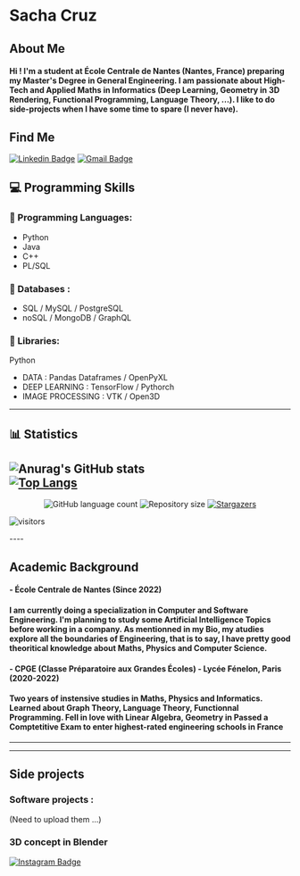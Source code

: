 <h1>Sacha Cruz</h1>

## About Me
<h4> 
  Hi ! I'm a student at École Centrale de Nantes (Nantes, France) preparing my Master's Degree in General Engineering.
  I am passionate about High-Tech and Applied Maths in Informatics (Deep Learning, Geometry in 3D Rendering, Functional Programming, Language Theory, ...).
  I like to do side-projects when I have some time to spare (I never have).
</h4>

## Find Me
[![Linkedin Badge](https://img.shields.io/badge/-LinkedIn-0077B5?style=for-the-badge&logo=linkedin&logoColor=white&link=https://www.linkedin.com/in/cruzsacha//)](https://https://www.linkedin.com/in/cruzsacha//) 
[![Gmail Badge](https://img.shields.io/badge/-eMail-D14836?style=for-the-badge&logo=gmail&logoColor=white&link=mailto:sachacruzabsi@gmail.com)](mailto:sachacruzabsi@gmail.com)

## 💻 Programming Skills

### 📕 Programming Languages:
- Python
- Java
- C++
- PL/SQL
  
### 📙 Databases :
  - SQL / MySQL / PostgreSQL
  - noSQL / MongoDB / GraphQL
  
### 📘 Libraries:
Python
  - DATA :             Pandas Dataframes / OpenPyXL 
  - DEEP LEARNING :    TensorFlow / Pythorch
  - IMAGE PROCESSING : VTK / Open3D
---

## 📊 Statistics
![Anurag's GitHub stats](https://github-readme-stats.vercel.app/api?username=hudsontteixeira&show_icons=true&theme=radical)
<br/>
[![Top Langs](https://github-readme-stats.vercel.app/api/top-langs/?username=hudsontteixeira&layout=compact)](https://github.com/anuraghazra/github-readme-stats)
---
<p align="center">
  <img alt="GitHub language count" src="https://img.shields.io/github/languages/count/hudsontteixeira/hudsontteixeira?color=%2304D361">

  <img alt="Repository size" src="https://img.shields.io/github/repo-size/hudsontteixeira/hudsontteixeira ">
    
  <a href="https://github.com/hudsontteixeira/hudsontteixeira/stargazers">
    <img alt="Stargazers" src="https://img.shields.io/github/stars/hudsontteixeira/hudsontteixeira?style=social">
  </a>

![visitors](https://visitor-badge.glitch.me/badge?page_id=hudsontteixeira)

 
</p>
----

## Academic Background

#### - École Centrale de Nantes (Since 2022)
<h4> 
  I am currently doing a specialization in Computer and Software Engineering.
  I'm planning to study some Artificial Intelligence Topics before working in a company.
  As mentionned in my Bio, my atudies explore all the boundaries of Engineering, that is to say, I have pretty good theoritical knowledge about Maths, Physics and Computer Science.
</h4>

#### - CPGE (Classe Préparatoire aux Grandes Écoles) - Lycée Fénelon, Paris (2020-2022)
<h4> 
  Two years of instensive studies in Maths, Physics and Informatics.<br>
  Learned about Graph Theory, Language Theory, Functionnal Programming.
  Fell in love with Linear Algebra, Geometry in 
  Passed a Comptetitive Exam to enter highest-rated engineering schools in France
</h4>


---
----
## Side projects

### Software projects : <br>
(Need to upload them ...)

### 3D concept in Blender <br>
[![Instagram Badge](https://img.shields.io/badge/-@54cha_pj_-E4405F?style=for-the-badge&logo=instagram&logoColor=white&link=https://www.instagram.com/54cha_pj?igsh=N2gxa202aHB2a284_/)](https://www.instagram.com/54cha_pj?igsh=N2gxa202aHB2a284_/) 
